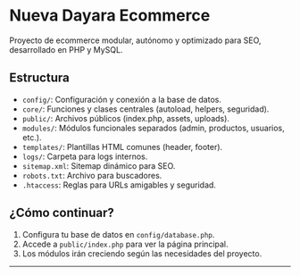 # Nueva Dayara Ecommerce

Proyecto de ecommerce modular, autónomo y optimizado para SEO, desarrollado en PHP y MySQL.

## Estructura

- `config/`: Configuración y conexión a la base de datos.
- `core/`: Funciones y clases centrales (autoload, helpers, seguridad).
- `public/`: Archivos públicos (index.php, assets, uploads).
- `modules/`: Módulos funcionales separados (admin, productos, usuarios, etc.).
- `templates/`: Plantillas HTML comunes (header, footer).
- `logs/`: Carpeta para logs internos.
- `sitemap.xml`: Sitemap dinámico para SEO.
- `robots.txt`: Archivo para buscadores.
- `.htaccess`: Reglas para URLs amigables y seguridad.

## ¿Cómo continuar?

1. Configura tu base de datos en `config/database.php`.
2. Accede a `public/index.php` para ver la página principal.
3. Los módulos irán creciendo según las necesidades del proyecto.

---